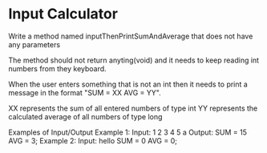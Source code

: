 # Input Calculator

Write a method named inputThenPrintSumAndAverage that does not have any parameters

The method should not return anyting(void) and it needs to keep reading int numbers from
they keyboard.

When the user enters something that is not an int then it needs to print a message in the format 
"SUM = XX AVG = YY".

XX represents the sum of all entered numbers of type int
YY represents the calculated average of all numbers of type long

Examples of Input/Output
Example 1:
    Input:
    1
    2
    3
    4
    5
    a
    Output:
    SUM = 15 AVG = 3;
Example 2:
    Input:
    hello
    SUM = 0 AVG = 0;
